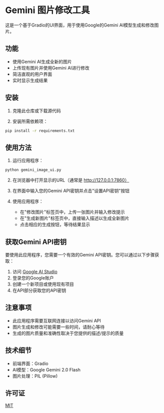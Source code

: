 # Gemini 图片修改工具

这是一个基于Gradio的UI界面，用于使用Google的Gemini AI模型生成和修改图片。

## 功能

- 使用Gemini AI生成全新的图片
- 上传现有图片并使用Gemini AI进行修改
- 简洁直观的用户界面
- 实时显示生成结果

## 安装

1. 克隆此仓库或下载源代码

2. 安装所需依赖项：

```bash
pip install -r requirements.txt
```

## 使用方法

1. 运行应用程序：

```bash
python gemini_image_ui.py
```

2. 在浏览器中打开显示的URL（通常是 http://127.0.0.1:7860）

3. 在界面中输入您的Gemini API密钥并点击"设置API密钥"按钮

4. 使用应用程序：
   - 在"修改图片"标签页中，上传一张图片并输入修改提示
   - 在"生成新图片"标签页中，直接输入描述以生成全新图片
   - 点击相应的生成按钮，等待结果显示

## 获取Gemini API密钥

要使用此应用程序，您需要一个有效的Gemini API密钥。您可以通过以下步骤获取：

1. 访问 [Google AI Studio](https://makersuite.google.com/)
2. 登录您的Google账户
3. 创建一个新项目或使用现有项目
4. 在API部分获取您的API密钥

## 注意事项

- 此应用程序需要互联网连接以访问Gemini API
- 图片生成和修改可能需要一些时间，请耐心等待
- 生成的图片质量和准确性取决于您提供的描述/提示的质量

## 技术细节

- 前端界面：Gradio
- AI模型：Google Gemini 2.0 Flash
- 图片处理：PIL (Pillow)

## 许可证

[MIT](LICENSE) 